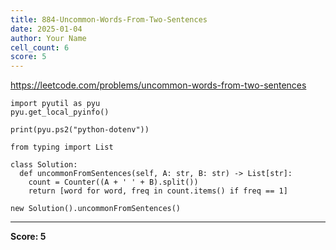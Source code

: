 ```yaml
---
title: 884-Uncommon-Words-From-Two-Sentences
date: 2025-01-04
author: Your Name
cell_count: 6
score: 5
---
```


https://leetcode.com/problems/uncommon-words-from-two-sentences


```
import pyutil as pyu
pyu.get_local_pyinfo()
```


```
print(pyu.ps2("python-dotenv"))
```


```
from typing import List
```


```
class Solution:
  def uncommonFromSentences(self, A: str, B: str) -> List[str]:
    count = Counter((A + ' ' + B).split())
    return [word for word, freq in count.items() if freq == 1]
```


```
new Solution().uncommonFromSentences()
```


---
**Score: 5**